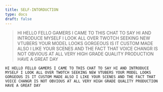 ```yaml
---
title: SELF-INTORDUCTION
type: docs
draft: false
---
```


> HI HELLO FELLO GAMERS I CAME TO THIS CHAT TO SAY HI AND INTRODUCE MYSELF I LOOK ALL OVER TWOTCH SEEKING NEW VTUBERS YOUR MODEL LOOKS GORGEOUS IS IT CUSTOM MADE ALSO I LIKE YOUR SCENES AND THE FACT THAT VOICE CHANGR IS NOT OBVIOUS AT ALL VERY HIGH GRADE QUALITY PRODUCTION HAVE A GREAT DAY

```plaintext {filename="Copy to clipboard"}
HI HELLO FELLO GAMERS I CAME TO THIS CHAT TO SAY HI AND INTRODUCE MYSELF I LOOK ALL OVER TWOTCH SEEKING NEW VTUBERS YOUR MODEL LOOKS GORGEOUS IS IT CUSTOM MADE ALSO I LIKE YOUR SCENES AND THE FACT THAT VOICE CHANGR IS NOT OBVIOUS AT ALL VERY HIGH GRADE QUALITY PRODUCTION HAVE A GREAT DAY
```
